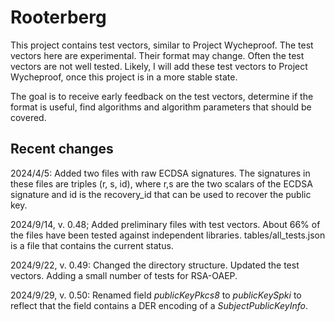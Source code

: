 # Rooterberg

This project contains test vectors, similar to Project Wycheproof. The test vectors here are experimental.
Their format may change. Often the test vectors are not well tested. Likely, I will add these test vectors to
Project Wycheproof, once this project is in a more stable state.

The goal is to receive early feedback on the test vectors, determine if the format is useful, find algorithms and
algorithm parameters that should be covered.

## Recent changes
2024/4/5: Added two files with raw ECDSA signatures. The signatures in these files are triples (r, s, id), where
r,s are the two scalars of the ECDSA signature and id is the recovery_id that can be used to recover the public key. 

2024/9/14, v. 0.48; Added preliminary files with test vectors. About 66% of the files have been tested against independent libraries.
tables/all_tests.json is a file that contains the current status.

2024/9/22, v. 0.49: Changed the directory structure. Updated the test vectors. Adding a small number of tests for RSA-OAEP.

2024/9/29, v. 0.50: Renamed field *publicKeyPkcs8* to *publicKeySpki* to reflect that the field contains a DER encoding of a
*SubjectPublicKeyInfo*.